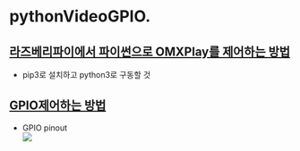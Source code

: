 # pythonVideoGPIO. 

## [라즈베리파이에서 파이썬으로 OMXPlay를 제어하는 방법](https://python-omxplayer-wrapper.readthedocs.io/en/latest/)  
- pip3로 설치하고 python3로 구동할 것  

## [GPIO제어하는 방법](http://www.rasplay.org/?p=2224)  
- GPIO pinout  
![](https://lh3.googleusercontent.com/proxy/kw_iXUz2437dXkmUpZEkILKtPnteeiRGSjxiWQP8nSk6-f9yBJq8LqvF9IP7fo5CYGTVXsLSQ03Sal3-BoC5tbhRiUmsAwxkrR32AKExOiHen0HJRuuAUQ4R0TA079gOfk0ROc-D4JN26loh7353iIUCzIGDmtU8n73mDsdnH5taCwXsc4M6__A)  




